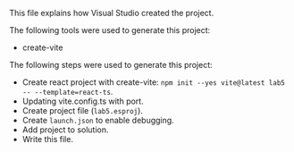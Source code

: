 This file explains how Visual Studio created the project.

The following tools were used to generate this project:
- create-vite

The following steps were used to generate this project:
- Create react project with create-vite: `npm init --yes vite@latest lab5 -- --template=react-ts`.
- Updating vite.config.ts with port.
- Create project file (`lab5.esproj`).
- Create `launch.json` to enable debugging.
- Add project to solution.
- Write this file.
